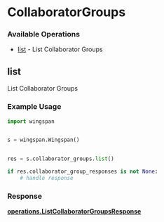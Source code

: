 # CollaboratorGroups

### Available Operations

* [list](#list) - List Collaborator Groups

## list

List Collaborator Groups

### Example Usage

```python
import wingspan


s = wingspan.Wingspan()


res = s.collaborator_groups.list()

if res.collaborator_group_responses is not None:
    # handle response
```


### Response

**[operations.ListCollaboratorGroupsResponse](../../models/operations/listcollaboratorgroupsresponse.md)**

